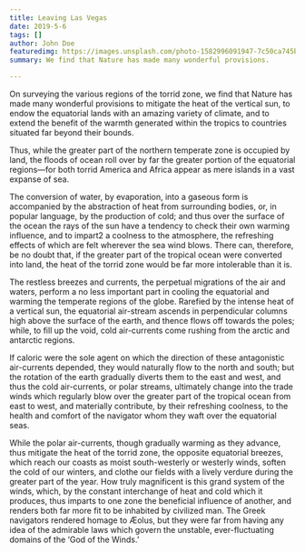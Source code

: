 ```yaml
---
title: Leaving Las Vegas
date: 2019-5-6
tags: []
author: John Doe
featuredimg: https://images.unsplash.com/photo-1582996091947-7c50ca745bc9?ixlib=rb-1.2.1&ixid=eyJhcHBfaWQiOjEyMDd9&auto=format&fit=crop&w=1049&q=80
summary: We find that Nature has made many wonderful provisions.

---
```

On surveying the various regions of the torrid zone, we find that Nature has made many wonderful provisions to mitigate the heat of the vertical sun, to endow the equatorial lands with an amazing variety of climate, and to extend the benefit of the warmth generated within the tropics to countries situated far beyond their bounds.

Thus, while the greater part of the northern temperate zone is occupied by land, the floods of ocean roll over by far the greater portion of the equatorial regions—for both torrid America and Africa appear as mere islands in a vast expanse of sea.

The conversion of water, by evaporation, into a gaseous form is accompanied by the abstraction of heat from surrounding bodies, or, in popular language, by the production of cold; and thus over the surface of the ocean the rays of the sun have a tendency to check their own warming influence, and to impart2 a coolness to the atmosphere, the refreshing effects of which are felt wherever the sea wind blows. There can, therefore, be no doubt that, if the greater part of the tropical ocean were converted into land, the heat of the torrid zone would be far more intolerable than it is.

The restless breezes and currents, the perpetual migrations of the air and waters, perform a no less important part in cooling the equatorial and warming the temperate regions of the globe. Rarefied by the intense heat of a vertical sun, the equatorial air-stream ascends in perpendicular columns high above the surface of the earth, and thence flows off towards the poles; while, to fill up the void, cold air-currents come rushing from the arctic and antarctic regions.

If caloric were the sole agent on which the direction of these antagonistic air-currents depended, they would naturally flow to the north and south; but the rotation of the earth gradually diverts them to the east and west, and thus the cold air-currents, or polar streams, ultimately change into the trade winds which regularly blow over the greater part of the tropical ocean from east to west, and materially contribute, by their refreshing coolness, to the health and comfort of the navigator whom they waft over the equatorial seas.

While the polar air-currents, though gradually warming as they advance, thus mitigate the heat of the torrid zone, the opposite equatorial breezes, which reach our coasts as moist south-westerly or westerly winds, soften the cold of our winters, and clothe our fields with a lively verdure during the greater part of the year. How truly magnificent is this grand system of the winds, which, by the constant interchange of heat and cold which it produces, thus imparts to one zone the beneficial influence of another, and renders both far more fit to be inhabited by civilized man. The Greek navigators rendered homage to Æolus, but they were far from having any idea of the admirable laws which govern the unstable, ever-fluctuating domains of the ‘God of the Winds.’